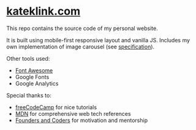 # [kateklink.com](https://kateklink.com)

This repo contains the source code of my personal website.

It is built using mobile-first responsive layout and vanilla JS. Includes my own implementation of image carousel (see [specification](https://github.com/foundersandcoders/master-reference/blob/master/coursebook/prerequisites/image-carousel.md)). 

Other tools used:

* [Font Awesome](https://fontawesome.com)
* Google Fonts
* Google Analytics


Special thanks to:
* [freeCodeCamp](https://freecodecamp.org) for nice tutorials
* [MDN](https://developer.mozilla.org) for comprehensive web tech references
* [Founders and Coders](https://foundersandcoders.com) for motivation and mentorship

